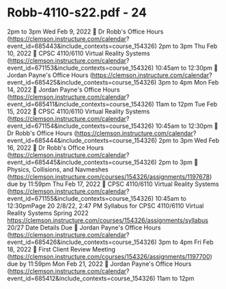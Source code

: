 # Robb-4110-s22.pdf - 24

2pm to 3pm
Wed Feb 9, 2022
 Dr Robb's Office Hours
(https://clemson.instructure.com/calendar?
event_id=685443&include_contexts=course_154326)
2pm to 3pm
Thu Feb 10, 2022
 CPSC 4110/6110 Virtual Reality
Systems
(https://clemson.instructure.com/calendar?
event_id=671153&include_contexts=course_154326)
10:45am to 12:30pm
 Jordan Payne's Office Hours
(https://clemson.instructure.com/calendar?
event_id=685425&include_contexts=course_154326)
3pm to 4pm
Mon Feb 14, 2022
 Jordan Payne's Office Hours
(https://clemson.instructure.com/calendar?
event_id=685411&include_contexts=course_154326)
11am to 12pm
Tue Feb 15, 2022
 CPSC 4110/6110 Virtual Reality
Systems
(https://clemson.instructure.com/calendar?
event_id=671154&include_contexts=course_154326)
10:45am to 12:30pm
 Dr Robb's Office Hours
(https://clemson.instructure.com/calendar?
event_id=685444&include_contexts=course_154326)
2pm to 3pm
Wed Feb 16, 2022
 Dr Robb's Office Hours
(https://clemson.instructure.com/calendar?
event_id=685445&include_contexts=course_154326)
2pm to 3pm
 Physics, Collisions, and
Navmeshes
(https://clemson.instructure.com/courses/154326/assignments/1197678)
due by 11:59pm
Thu Feb 17, 2022  CPSC 4110/6110 Virtual Reality
Systems
(https://clemson.instructure.com/calendar?
event_id=671155&include_contexts=course_154326)
10:45am to 12:30pmPage 20
2/8/22, 2:47 PM Syllabus for CPSC 4110/6110 Virtual Reality Systems Spring 2022
https://clemson.instructure.com/courses/154326/assignments/syllabus 20/27
Date Details Due
 Jordan Payne's Office Hours
(https://clemson.instructure.com/calendar?
event_id=685426&include_contexts=course_154326)
3pm to 4pm
Fri Feb 18, 2022  First Client Review Meeting
(https://clemson.instructure.com/courses/154326/assignments/1197700)
due by 11:59pm
Mon Feb 21, 2022
 Jordan Payne's Office Hours
(https://clemson.instructure.com/calendar?
event_id=685412&include_contexts=course_154326)
11am to 12pm